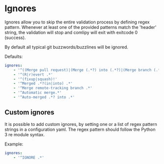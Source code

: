 # Ignores

Ignores allow you to skip the entire validation process by defining regex pattern.
Whenever at least one of the provided patterns match the 'header' string, 
the validation will stop and comlipy will exit with exitcode 0 (success).

By default all typical git buzzwords/buzzlines will be ignored.

Defaults:

```yaml
ignores:
    - '^((Merge pull request)|(Merge (.*?) into (.*?)|(Merge branch (.*?)))(?:\r?\n)*$)'
    - '^(R|r)evert .*'
    - '^(fixup|squash)!'
    - '^Merged .*?(in|into) .*'
    - '^Merge remote-tracking branch .*'
    - '^Automatic merge.*'
    - '^Auto-merged .*? into .*'
```

## Custom ignores
It is possible to add custom ignores, by setting one or a list of regex pattern strings 
in a configuration yaml. The regex pattern should follow the Python 3 re module syntax.

Example:

```yaml
ignores:
    - '^IGNORE .*'
```